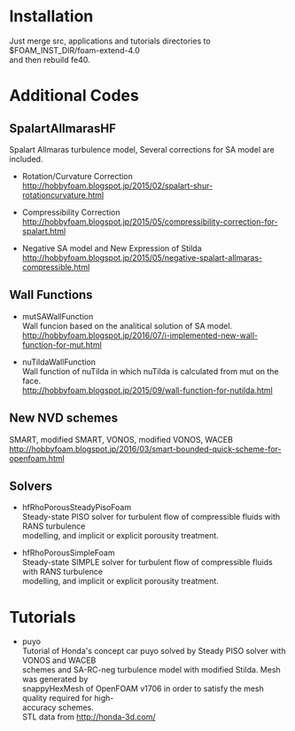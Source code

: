 # Installation
Just merge src, applications and tutorials directories to $FOAM_INST_DIR/foam-extend-4.0  
and then rebuild fe40.

# Additional Codes

## SpalartAllmarasHF
Spalart Allmaras turbulence model, Several corrections for SA model are included.  
    
* Rotation/Curvature Correction  
http://hobbyfoam.blogspot.jp/2015/02/spalart-shur-rotationcurvature.html
        
* Compressibility Correction  
http://hobbyfoam.blogspot.jp/2015/05/compressibility-correction-for-spalart.html
        
* Negative SA model and New Expression of Stilda  
http://hobbyfoam.blogspot.jp/2015/05/negative-spalart-allmaras-compressible.html
        
## Wall Functions
* mutSAWallFunction  
Wall funcion based on the analitical solution of SA model.  
http://hobbyfoam.blogspot.jp/2016/07/i-implemented-new-wall-function-for-mut.html
        
* nuTildaWallFunction  
Wall function of nuTilda in which nuTilda is calculated from mut on the face.  
http://hobbyfoam.blogspot.jp/2015/09/wall-function-for-nutilda.html

## New NVD schemes
SMART, modified SMART, VONOS, modified VONOS, WACEB  
http://hobbyfoam.blogspot.jp/2016/03/smart-bounded-quick-scheme-for-openfoam.html
        
## Solvers
* hfRhoPorousSteadyPisoFoam  
Steady-state PISO solver for turbulent flow of compressible fluids with RANS turbulence  
modelling, and implicit or explicit porousity treatment.
        
* hfRhoPorousSimpleFoam  
Steady-state SIMPLE solver for turbulent flow of compressible fluids with RANS turbulence  
modelling, and implicit or explicit porousity treatment.

# Tutorials
* puyo  
Tutorial of Honda's concept car puyo solved by Steady PISO solver with VONOS and WACEB  
schemes and SA-RC-neg turbulence model with modified Stilda. Mesh was generated by  
snappyHexMesh of OpenFOAM v1706 in order to satisfy the mesh quality required for high-  
accuracy schemes.  
STL data from http://honda-3d.com/  
